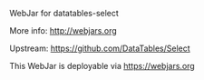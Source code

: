 WebJar for datatables-select

More info: http://webjars.org

Upstream: https://github.com/DataTables/Select

This WebJar is deployable via https://webjars.org

